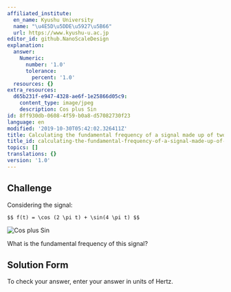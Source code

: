 ```yaml
---
affiliated_institute:
  en_name: Kyushu University
  name: "\u4E5D\u5DDE\u5927\u5B66"
  url: https://www.kyushu-u.ac.jp
editor_id: github.NanoScaleDesign
explanation:
  answer:
    Numeric:
      number: '1.0'
      tolerance:
        percent: '1.0'
  resources: {}
extra_resources:
  d65b231f-e947-4328-ae6f-1e25866d05c9:
    content_type: image/jpeg
    description: Cos plus Sin
id: 8ff930db-0608-4f59-b0a8-d57082730f23
language: en
modified: '2019-10-30T05:42:02.326411Z'
title: Calculating the fundamental frequency of a signal made up of two waves
title_id: calculating-the-fundamental-frequency-of-a-signal-made-up-of-two-waves
topics: []
translations: {}
version: '1.0'
---
```


## Challenge
Considering the signal:

`$$ f(t) = \cos (2 \pi t) + \sin(4 \pi t) $$`

![Cos plus Sin](/api/v0/teachers/github.NanoScaleDesign/resources/public/d65b231f-e947-4328-ae6f-1e25866d05c9.jpeg/d65b231f-e947-4328-ae6f-1e25866d05c9.jpeg)

What is the fundamental frequency of this signal?

## Solution Form
To check your answer, enter your answer in units of Hertz.

